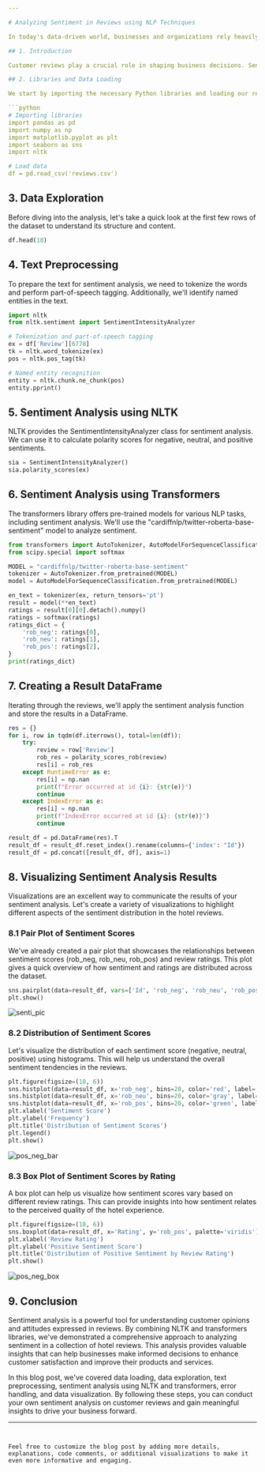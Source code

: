 ```yaml
---

# Analyzing Sentiment in Reviews using NLP Techniques

In today's data-driven world, businesses and organizations rely heavily on customer reviews and feedback to improve their products and services. Analyzing sentiment in these reviews can provide valuable insights into customer perceptions and opinions. In this blog post, we'll explore how to perform sentiment analysis on a collection of hotel reviews using Natural Language Processing (NLP) techniques. We'll walk through the entire process, from data loading to visualization, using Python and popular NLP libraries.

## 1. Introduction

Customer reviews play a crucial role in shaping business decisions. Sentiment analysis, a subfield of NLP, involves determining the sentiment expressed in a piece of text, such as a review. In this analysis, we'll use a combination of NLTK and the transformers library to analyze the sentiment of hotel reviews and visualize the results.

## 2. Libraries and Data Loading

We start by importing the necessary Python libraries and loading our review data into a pandas DataFrame. You can download the dataset from [this Kaggle link](https://www.kaggle.com/datasets/andrewmvd/trip-advisor-hotel-reviews).

```python
# Importing libraries
import pandas as pd
import numpy as np
import matplotlib.pyplot as plt
import seaborn as sns
import nltk

# Load data
df = pd.read_csv('reviews.csv')
```

## 3. Data Exploration

Before diving into the analysis, let's take a quick look at the first few rows of the dataset to understand its structure and content.

```python
df.head(10)
```

## 4. Text Preprocessing

To prepare the text for sentiment analysis, we need to tokenize the words and perform part-of-speech tagging. Additionally, we'll identify named entities in the text.

```python
import nltk
from nltk.sentiment import SentimentIntensityAnalyzer

# Tokenization and part-of-speech tagging
ex = df['Review'][6778]
tk = nltk.word_tokenize(ex)
pos = nltk.pos_tag(tk)

# Named entity recognition
entity = nltk.chunk.ne_chunk(pos)
entity.pprint()
```

## 5. Sentiment Analysis using NLTK

NLTK provides the SentimentIntensityAnalyzer class for sentiment analysis. We can use it to calculate polarity scores for negative, neutral, and positive sentiments.

```python
sia = SentimentIntensityAnalyzer()
sia.polarity_scores(ex)
```

## 6. Sentiment Analysis using Transformers

The transformers library offers pre-trained models for various NLP tasks, including sentiment analysis. We'll use the "cardiffnlp/twitter-roberta-base-sentiment" model to analyze sentiment.

```python
from transformers import AutoTokenizer, AutoModelForSequenceClassification
from scipy.special import softmax

MODEL = "cardiffnlp/twitter-roberta-base-sentiment"
tokenizer = AutoTokenizer.from_pretrained(MODEL)
model = AutoModelForSequenceClassification.from_pretrained(MODEL)

en_text = tokenizer(ex, return_tensors='pt')
result = model(**en_text)
ratings = result[0][0].detach().numpy()
ratings = softmax(ratings)
ratings_dict = {
    'rob_neg': ratings[0],
    'rob_neu': ratings[1],
    'rob_pos': ratings[2],
}
print(ratings_dict)
```

## 7. Creating a Result DataFrame

Iterating through the reviews, we'll apply the sentiment analysis function and store the results in a DataFrame.

```python
res = {}
for i, row in tqdm(df.iterrows(), total=len(df)):
    try:
        review = row['Review']
        rob_res = polarity_scores_rob(review)
        res[i] = rob_res
    except RuntimeError as e:
        res[i] = np.nan
        print(f"Error occurred at id {i}: {str(e)}")
        continue
    except IndexError as e:
        res[i] = np.nan
        print(f"IndexError occurred at id {i}: {str(e)}")
        continue

result_df = pd.DataFrame(res).T
result_df = result_df.reset_index().rename(columns={'index': "Id"})
result_df = pd.concat([result_df, df], axis=1)
```


## 8. Visualizing Sentiment Analysis Results

Visualizations are an excellent way to communicate the results of your sentiment analysis. Let's create a variety of visualizations to highlight different aspects of the sentiment distribution in the hotel reviews.

### 8.1 Pair Plot of Sentiment Scores

We've already created a pair plot that showcases the relationships between sentiment scores (rob_neg, rob_neu, rob_pos) and review ratings. This plot gives a quick overview of how sentiment and ratings are distributed across the dataset.

```python
sns.pairplot(data=result_df, vars=['Id', 'rob_neg', 'rob_neu', 'rob_pos'], hue='Rating', palette='tab10')
plt.show()
```
![senti_pic](https://github.com/rahilfaizan/sentiment_analysis/assets/51293067/dc5be007-8e81-4434-8639-d76b7f9ddcec)

### 8.2 Distribution of Sentiment Scores

Let's visualize the distribution of each sentiment score (negative, neutral, positive) using histograms. This will help us understand the overall sentiment tendencies in the reviews.

```python
plt.figure(figsize=(10, 6))
sns.histplot(data=result_df, x='rob_neg', bins=20, color='red', label='Negative')
sns.histplot(data=result_df, x='rob_neu', bins=20, color='gray', label='Neutral')
sns.histplot(data=result_df, x='rob_pos', bins=20, color='green', label='Positive')
plt.xlabel('Sentiment Score')
plt.ylabel('Frequency')
plt.title('Distribution of Sentiment Scores')
plt.legend()
plt.show()
```
![pos_neg_bar](https://github.com/rahilfaizan/sentiment_analysis/assets/51293067/374e7d32-7574-46c1-a11e-434847bba13c)

### 8.3 Box Plot of Sentiment Scores by Rating

A box plot can help us visualize how sentiment scores vary based on different review ratings. This can provide insights into how sentiment relates to the perceived quality of the hotel experience.

```python
plt.figure(figsize=(10, 6))
sns.boxplot(data=result_df, x='Rating', y='rob_pos', palette='viridis')
plt.xlabel('Review Rating')
plt.ylabel('Positive Sentiment Score')
plt.title('Distribution of Positive Sentiment by Review Rating')
plt.show()
```
![pos_neg_box](https://github.com/rahilfaizan/sentiment_analysis/assets/51293067/62bacf21-31b1-4e73-bed2-cb43240be6b8)

## 9. Conclusion

Sentiment analysis is a powerful tool for understanding customer opinions and attitudes expressed in reviews. By combining NLTK and transformers libraries, we've demonstrated a comprehensive approach to analyzing sentiment in a collection of hotel reviews. This analysis provides valuable insights that can help businesses make informed decisions to enhance customer satisfaction and improve their products and services.

In this blog post, we've covered data loading, data exploration, text preprocessing, sentiment analysis using NLTK and transformers, error handling, and data visualization. By following these steps, you can conduct your own sentiment analysis on customer reviews and gain meaningful insights to drive your business forward.

---
```


Feel free to customize the blog post by adding more details, explanations, code comments, or additional visualizations to make it even more informative and engaging.
